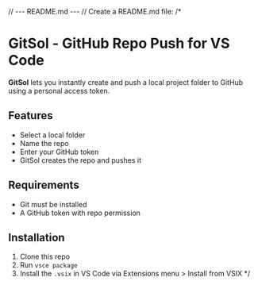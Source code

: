 // --- README.md ---
// Create a README.md file:
/*
# GitSol - GitHub Repo Push for VS Code

**GitSol** lets you instantly create and push a local project folder to GitHub using a personal access token.

## Features
- Select a local folder
- Name the repo
- Enter your GitHub token
- GitSol creates the repo and pushes it

## Requirements
- Git must be installed
- A GitHub token with repo permission

## Installation
1. Clone this repo
2. Run `vsce package`
3. Install the `.vsix` in VS Code via Extensions menu > Install from VSIX
*/